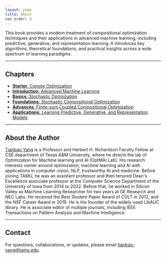 ```yaml
---
layout: page
title: About
nav_order: 0
---
```


This book provides a modern treatment of compositional optimization techniques and their applications in advanced machine learning, including predictive, generative, and representation learning. It introduces key algorithms, theoretical foundations, and practical insights across a wide spectrum of learning paradigms.

---

## Chapters

- [**Starter**: Convex Optimization](chapter1.md)  
- [**Introduction**: Advanced Machine Learning](chapter2.md)  
- [**Basics**: Stochastic Optimization](chapter3.md)   
- [**Foundations**: Stochastic Compositional Optimization](chapter4.md)    
- [**Advances**: Finite-sum Coupled Compositional Optimization](chapter5.md)   
- [**Applications**: Learning Predictive, Generative, and Representation Models](chapter6.md)   

---

## About the Author

<a href="https://people.tamu.edu/~tianbao-yang/index.html">Tianbao Yang</a> is a Professor and Herbert H. Richardson Faculty Fellow at CSE department of Texas A&M University, where he directs the lab of Optimization for Machine learning and AI (OptMAI Lab). His research interests center around optimization, machine learning and AI with applications in computer vision, NLP, trustworthy AI and medicine. Before joining TAMU, he was an assistant professor and then tenured Dean's Excellence associate professor at the Computer Science Department of the University of Iowa from 2014 to 2022. Before that, he worked in Silicon Valley as Machine Learning Researcher for two years at GE Research and NEC Labs. He received the Best Student Paper Award of COLT in 2012, and the NSF Career Award in 2019. He is the founder of the widely used LibAUC library. He is associate editor of multiple journals, including IEEE Transactions on Pattern Analysis and Machine Intelligence. 

---

## Contact

For questions, collaborations, or updates, please email [tianbao-yang@tamu.edu](mailto:tianbao-yang@tamu.edu).


